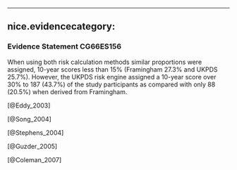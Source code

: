 
---
nice.evidencecategory: 
---

### Evidence Statement CG66ES156
When using both risk calculation methods similar proportions were assigned, 10-year scores less than 15% (Framingham 27.3% and UKPDS 25.7%). However, the UKPDS risk engine assigned a 10-year score over 30% to 187 (43.7%) of the study participants as compared with only 88 (20.5%) when derived from Framingham.

[@Eddy_2003]

[@Song_2004]

[@Stephens_2004]

[@Guzder_2005]

[@Coleman_2007]

